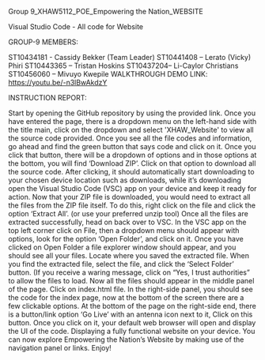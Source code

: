 Group 9_XHAW5112_POE_Empowering the Nation_WEBSITE

Visual Studio Code - All code for Website

GROUP-9 MEMBERS:

ST10434181 - Cassidy Bekker (Team Leader)
ST10441408 – Lerato (Vicky) Phiri
ST10443365 – Tristan Hoskins
ST10437204– Li-Caylor Christians
ST10456060 – Mivuyo Kwepile
WALKTHROUGH DEMO LINK: https://youtu.be/-n3lBwAkdzY

INSTRUCTION REPORT:

Start by opening the GitHub repository by using the provided link.
Once you have entered the page, there is a dropdown menu on the left-hand side with the title main, click on the dropdown and select 'XHAW_Website' to view all the source code provided.
Once you see all the file codes and information, go ahead and find the green button that says code and click on it.
Once you click that button, there will be a dropdown of options and in those options at the bottom, you will find ‘Download ZIP’. Click on that option to download all the source code.
After clicking, it should automatically start downloading to your chosen device location such as downloads, while it’s downloading open the Visual Studio Code (VSC) app on your device and keep it ready for action.
Now that your ZIP file is downloaded, you would need to extract all the files from the ZIP file itself. To do this, right click on the file and click the option ‘Extract All’. (or use your preferred unzip tool)
Once all the files are extracted successfully, head on back over to VSC.
In the VSC app on the top left corner click on File, then a dropdown menu should appear with options, look for the option ‘Open Folder’, and click on it.
Once you have clicked on Open Folder a file explorer window should appear, and you should see all your files. Locate where you saved the extracted file.
When you find the extracted file, select the file, and click the ‘Select Folder’ button. (If you receive a waring message, click on “Yes, I trust authorities” to allow the files to load.
Now all the files should appear in the middle panel of the page. Click on index.html file.
In the right-side panel, you should see the code for the index page, now at the bottom of the screen there are a few clickable options.
At the bottom of the page on the right-side end, there is a button/link option ‘Go Live’ with an antenna icon next to it, Click on this button.
Once you click on it, your default web browser will open and display the UI of the code. Displaying a fully functional website on your device. You can now explore Empowering the Nation’s Website by making use of the navigation panel or links.
Enjoy!
